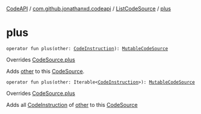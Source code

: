 [CodeAPI](../../index.md) / [com.github.jonathanxd.codeapi](../index.md) / [ListCodeSource](index.md) / [plus](.)

# plus

`operator fun plus(other: `[`CodeInstruction`](../-code-instruction.md)`): `[`MutableCodeSource`](../-mutable-code-source/index.md)

Overrides [CodeSource.plus](../-code-source/plus.md)

Adds [other](plus.md#com.github.jonathanxd.codeapi.ListCodeSource$plus(com.github.jonathanxd.codeapi.CodeInstruction)/other) to this [CodeSource](../-code-source/index.md).

`operator fun plus(other: Iterable<`[`CodeInstruction`](../-code-instruction.md)`>): `[`MutableCodeSource`](../-mutable-code-source/index.md)

Overrides [CodeSource.plus](../-code-source/plus.md)

Adds all [CodeInstruction](../-code-instruction.md) of [other](plus.md#com.github.jonathanxd.codeapi.ListCodeSource$plus(kotlin.collections.Iterable((com.github.jonathanxd.codeapi.CodeInstruction)))/other) to this [CodeSource](../-code-source/index.md)

